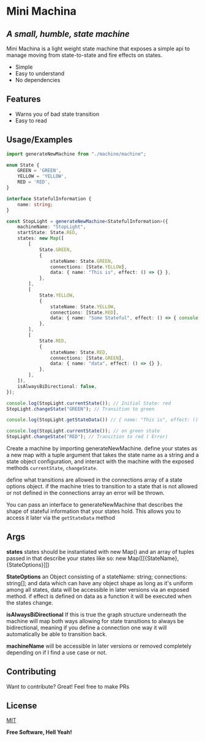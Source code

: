 # Mini Machina

## _A small, humble, state machine_

Mini Machina is a light weight state machine that exposes a simple api to
manage moving from state-to-state and fire effects on states.

-   Simple
-   Easy to understand
-   No dependencies

## Features

-   Warns you of bad state transition
-   Easy to read

## Usage/Examples

```typescript
import generateNewMachine from "./machine/machine";

enum State {
	GREEN = 'GREEN',
	YELLOW = 'YELLOW',
	RED = 'RED',
}

interface StatefulInformation {
	name: string;
}

const StopLight = generateNewMachine<StatefulInformation>({
	machineName: "StopLight",
	startState: State.RED,
	states: new Map([
		[
			State.GREEN,
			{
				stateName: State.GREEN,
				connections: [State.YELLOW],
				data: { name: "This is", effect: () => {} },
			},
		],
		[
			State.YELLOW,
			{
				stateName: State.YELLOW,
				connections: [State.RED],
				data: { name: "Some Stateful", effect: () => { console.log('effect fired')}},
			},
		],
		[
			State.RED,
			{
				stateName: State.RED,
				connections: [State.GREEN],
				data: { name: "data", effect: () => {} },
			},
		],
	]),
	isAlwaysBiDirectional: false,
});

console.log(StopLight.currentState()); // Initial State: red
StopLight.changeState("GREEN"); // Transition to green

console.log(StopLight.getStateData()) // { name: "This is", effect: () => {} }

console.log(StopLight.currentState()); // on green state
StopLight.changeState("RED"); // Transition to red ( Error)
```

Create a machine by importing generateNewMachine. define your states as a new map with a tuple argument that takes the state name as a string and a state object configuration, and interact with the machine with the exposed methods ```currentState```, ```changeState```.

define what transitions are allowed in the connections array of a state options object. if the machine tries to transition to a state that is not allowed or not defined in the connections array an error will be thrown.

You can pass an interface to generateNewMachine that describes the shape of stateful information that your states hold. This allows you to access it later
via the ```getStateData``` method
## Args

**states**
states should be instantiated with new Map() and an array of tuples passed in that describe your states like so:
new Map([[{StateName}, {StateOptions}]])

**StateOptions**
an Object consisting of a stateName: string; connections: string[]; and data which can have any object shape as long as it's uniform among all states, data will be accessible in later versions via an exposed method. if effect is defined on data as a function it will be executed when the states change.

**isAlwaysBiDirectional**
If this is true the graph structure underneath the machine will map both ways allowing for state transitions to always be bidirectional, meaning if you define a connection one way it will automatically be able to transition back.

**machineName**
will be accessible in later versions or removed completely depending on if I find a use case or not.

## Contributing

Want to contribute? Great! Feel free to make PRs

## License

[MIT](https://choosealicense.com/licenses/mit/)

**Free Software, Hell Yeah!**
